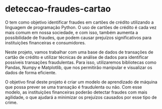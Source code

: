 # deteccao-fraudes-cartao
O tem como objetivo identificar fraudes em cartões de crédito utilizando a linguagem de programação Python. O uso de cartões de crédito é cada vez mais comum em nossa sociedade, e com isso, também aumenta a possibilidade de fraudes, que podem causar prejuízos significativos para instituições financeiras e consumidores.

Neste projeto, vamos trabalhar com uma base de dados de transações de cartão de crédito e utilizar técnicas de análise de dados para identificar possíveis transações fraudulentas. Para isso, utilizaremos bibliotecas como Pandas, Numpy e Matplotlib, que nos permitirão manipular e visualizar os dados de forma eficiente.

O objetivo final deste projeto é criar um modelo de aprendizado de máquina que possa prever se uma transação é fraudulenta ou não. Com esse modelo, as instituições financeiras poderão detectar fraudes com mais agilidade, o que ajudará a minimizar os prejuízos causados por esse tipo de crime.
